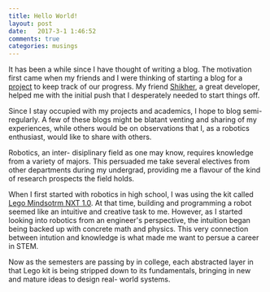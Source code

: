 ```yaml
---
title: Hello World!
layout: post
date:   2017-3-1 1:46:52
comments: true
categories: musings
---
```


It has been a while since I have thought of writing a blog. The motivation first came when my friends and I were thinking of starting a blog for a [project](http://auviitk.com) to keep track of our progress. My friend [Shikher](http://shikherverma.com), a great developer, helped me with the initial push that I desperately needed to start things off.

Since I stay occupied with my projects and academics, I hope to blog semi- regularly. A few of these blogs might be blatant venting and sharing of my experiences, while others would be on observations that I, as a robotics enthusiast, would like to share with others. 

Robotics, an inter- disiplinary field as one may know, requires knowledge from a variety of majors. This persuaded me take several electives from other departments during my undergrad, providing me a flavour of the kind of research prospects the field holds. 

 When I first started with robotics in high school, I was using the kit called [Lego Mindsotrm NXT 1.0](https://www.lego.com/en-us/mindstorms). At that time, building and programming a robot seemed like an intuitive and creative task to me. However, as I started looking into robotics from an engineer's perspective, the intuition began being backed up with concrete math and physics. This very connection between intution and knowledge is what made me want to persue a career in STEM.

 Now as the semesters are passing by in college, each abstracted layer in that Lego kit is being stripped down to its fundamentals, bringing in new and mature ideas to design real- world systems.